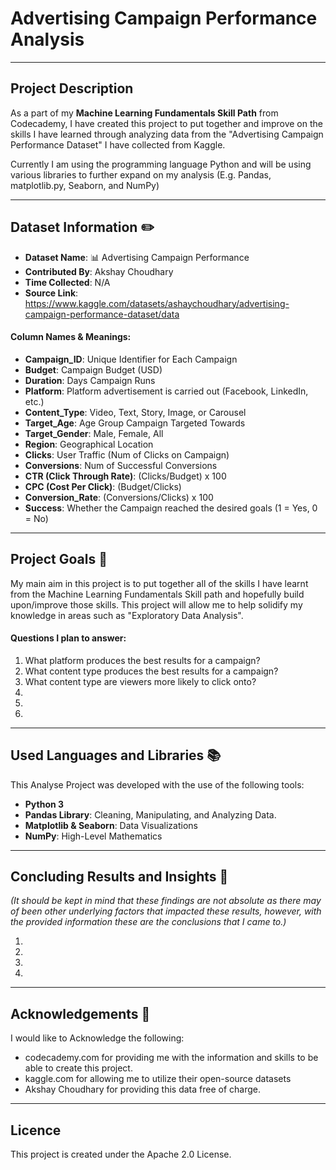 # Advertising Campaign Performance Analysis
---
## Project Description

As a part of my **Machine Learning Fundamentals Skill Path** from Codecademy, I have created this project to put together and improve on the skills I have learned through analyzing data from the "Advertising Campaign Performance Dataset" I have collected from Kaggle.

Currently I am using the programming language Python and will be using various libraries to further expand on my analysis (E.g. Pandas, matplotlib.py, Seaborn, and NumPy)

---

## Dataset Information ✏️

- **Dataset Name**: 📊 Advertising Campaign Performance
- **Contributed By**: Akshay Choudhary
- **Time Collected**: N/A
- **Source Link**: https://www.kaggle.com/datasets/ashaychoudhary/advertising-campaign-performance-dataset/data

#### Column Names & Meanings:

- **Campaign_ID**: Unique Identifier for Each Campaign
- **Budget**: Campaign Budget (USD)
- **Duration**: Days Campaign Runs
- **Platform**: Platform advertisement is carried out (Facebook, LinkedIn, etc.)
- **Content_Type**: Video, Text, Story, Image, or Carousel
- **Target_Age**: Age Group Campaign Targeted Towards
- **Target_Gender**: Male, Female, All
- **Region**: Geographical Location
- **Clicks**: User Traffic (Num of Clicks on Campaign)
- **Conversions**: Num of Successful Conversions
- **CTR (Click Through Rate)**: (Clicks/Budget) x 100
- **CPC (Cost Per Click)**: (Budget/Clicks)
- **Conversion_Rate**: (Conversions/Clicks) x 100
- **Success**: Whether the Campaign reached the desired goals (1 = Yes, 0 = No)

---

## Project Goals 🥅

My main aim in this project is to put together all of the skills I have learnt from the Machine Learning Fundamentals Skill path and hopefully build upon/improve those skills. This project will allow me to help solidify my knowledge in areas such as "Exploratory Data Analysis".


#### Questions I plan to answer:

  1. What platform produces the best results for a campaign?
  2. What content type produces the best results for a campaign?
  3. What content type are viewers more likely to click onto?
  4. 
  5. 
  6. 

---

## Used Languages and Libraries 📚

This Analyse Project was developed with the use of the following tools:

- **Python 3**
- **Pandas Library**: Cleaning, Manipulating, and Analyzing Data.
- **Matplotlib & Seaborn**: Data Visualizations
- **NumPy**: High-Level Mathematics

---

## Concluding Results and Insights 🔎

*(It should be kept in mind that these findings are not absolute as there may of been other underlying factors that impacted these results, however, with the provided information these are the conclusions that I came to.)*

  1. 
  2. 
  3. 
  4. 

---

## Acknowledgements 🙏

I would like to Acknowledge the following:

- codecademy.com for providing me with the information and skills to be able to create this project.
- kaggle.com for allowing me to utilize their open-source datasets
- Akshay Choudhary for providing this data free of charge.

---

## Licence 

This project is created under the Apache 2.0 License.
